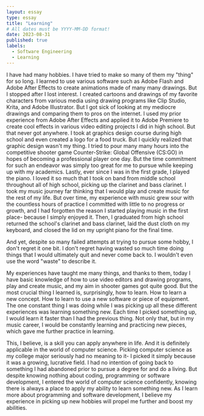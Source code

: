 ```yaml
---
layout: essay
type: essay
title: "Learning"
# All dates must be YYYY-MM-DD format!
date: 2023-08-31
published: true
labels:
  - Software Engineering
  - Learning
---
```



I have had many hobbies. I have tried to make so many of them my "thing" for so long. I learned to use various software such as Adobe Flash and Adobe After Effects to create animations made of many many drawings. But I stopped after I lost interest. I created cartoons and drawings of my favorite characters from various media using drawing programs like Clip Studio, Krita, and Adobe Illustrator. But I got sick of looking at my mediocre drawings and comparing them to pros on the internet. I used my prior experience from Adobe After Effects and applied it to Adobe Premiere to create cool effects in various video editing projects I did in high school. But that never got anywhere. I took at graphics design course during high school and even created a logo for a food truck. But I quickly realized that graphic design wasn't my thing. I tried to pour many many hours into the competitive shooter game Counter-Strike: Global Offensive (CS:GO) in hopes of becoming a professional player one day. But the time commitment for such an endeavor was simply too great for me to pursue while keeping up with my academics. Lastly, ever since I was in the first grade, I played the piano. I loved it so much that I took on band from middle school throughout all of high school, picking up the clarinet and bass clarinet. I took my music journey far thinking that I would play and create music for the rest of my life. But over time, my experience with music grew sour with the countless hours of practice I committed with little to no progress or growth, and I had forgotten the reason I started playing music in the first place- because I simply enjoyed it. Then, I graduated from high school returned the school's clarinet and bass clarinet, laid the dust cloth on my keyboard, and closed the lid on my upright piano for the final time.

And yet, despite so many failed attempts at trying to pursue some hobby, I don't regret it one bit. I don't regret having wasted so much time doing things that I would ultimately quit and never come back to. I wouldn't even use the word "waste" to describe it.

My experiences have taught me many things, and thanks to them, today I have basic knowledge of how to use video editors and drawing programs, play and create music, and my aim in shooter games got quite good. But the most crucial thing I learned is, surprisingly, how to learn. How to learn a new concept. How to learn to use a new software or piece of equipment. The one constant thing I was doing while I was picking up all these different experiences was learning something new. Each time I picked something up, I would learn it faster than I had the previous thing. Not only that, but in my music career, I would be constantly learning and practicing new pieces, which gave me further practice in learning.

This, I believe, is a skill you can apply anywhere in life. And it is definitely applicable in the world of computer science. Picking computer science as my college major seriously had no meaning to it- I picked it simply because it was a growing, lucrative field. I had no intention of going back to something I had abandoned prior to pursue a degree for and do a living. But despite knowing nothing about coding, programming or software development, I entered the world of computer science confidently, knowing there is always a place to apply my ability to learn something new. As I learn more about programming and software development, I believe my experience in picking up new hobbies will propel me further and boost my abilities.
